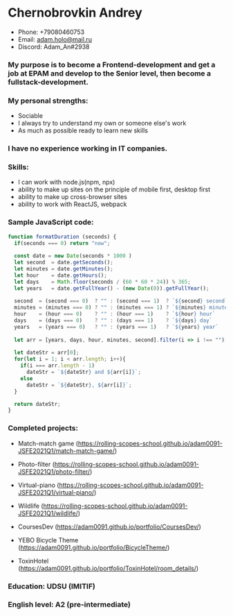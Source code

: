 # Chernobrovkin Andrey
* Phone: +79080460753
* Email: adam.holo@mail.ru
* Discord: Adam_An#2938
### My purpose is to become a Frontend-development and get a job at EPAM and develop to the Senior level, then become a fullstack-development.
### My personal strengths:
  * Sociable
  * I always try to understand my own or someone else's work
  * As much as possible ready to learn new skills
### I have no experience working in IT companies. 
### Skills:
  * I can work with node.js(npm, npx)
  * ability to make up sites on the principle of mobile first, desktop first
  * ability to make up cross-browser sites
  * ability to work with ReactJS, webpack
### Sample JavaScript code:
```javascript
function formatDuration (seconds) {
  if(seconds === 0) return "now";
  
  const date = new Date(seconds * 1000 )
  let second  = date.getSeconds();
  let minutes = date.getMinutes();
  let hour    = date.getHours();
  let days    = Math.floor(seconds / (60 * 60 * 24)) % 365;
  let years   = date.getFullYear() - (new Date(0)).getFullYear();
  
  second  = (second === 0)  ? "" : (second === 1)  ? `${second} second` : `${second} seconds`;
  minutes = (minutes === 0) ? "" : (minutes === 1) ? `${minutes} minute`: `${minutes} minutes`;
  hour    = (hour === 0)    ? "" : (hour === 1)    ? `${hour} hour`     : `${hour} hours`;
  days    = (days === 0)    ? "" : (days === 1)    ? `${days} day`      : `${days} days`;
  years   = (years === 0)   ? "" : (years === 1)   ? `${years} year`    : `${years} years`;
  
  let arr = [years, days, hour, minutes, second].filter(i => i !== "");
           
  let dateStr = arr[0];
  for(let i = 1; i < arr.length; i++){
    if(i === arr.length - 1) 
      dateStr = `${dateStr} and ${arr[i]}`;
    else 
      dateStr = `${dateStr}, ${arr[i]}`;
  }

  return dateStr;
}
```

### Completed projects: 
  * Match-match game (https://rolling-scopes-school.github.io/adam0091-JSFE2021Q1/match-match-game/)

  * Photo-filter (https://rolling-scopes-school.github.io/adam0091-JSFE2021Q1/photo-filter/)

  * Virtual-piano (https://rolling-scopes-school.github.io/adam0091-JSFE2021Q1/virtual-piano/)

  * Wildlife (https://rolling-scopes-school.github.io/adam0091-JSFE2021Q1/wildlife/)

  * CoursesDev (https://adam0091.github.io/portfolio/CoursesDev/)

  * YEBO Bicycle Theme (https://adam0091.github.io/portfolio/BicycleTheme/)

  * ToxinHotel (https://adam0091.github.io/portfolio/ToxinHotel/room_details/)


### Education: UDSU (IMITIF)
### English level: A2 (pre-intermediate)